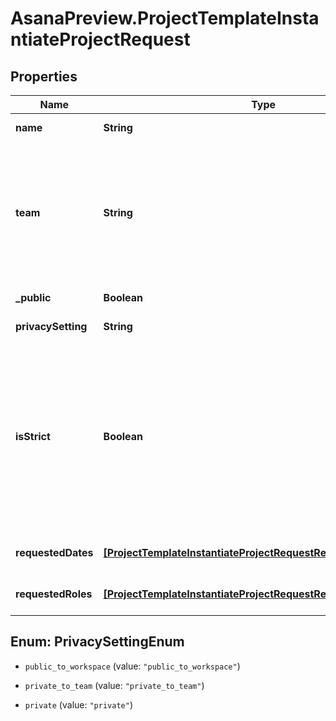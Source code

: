 # AsanaPreview.ProjectTemplateInstantiateProjectRequest

## Properties

Name | Type | Description | Notes
------------ | ------------- | ------------- | -------------
**name** | **String** | The name of the new project. | 
**team** | **String** | *Optional*. Sets the team of the new project. If the project template exists in an _organization_, you may specify a value for &#x60;team&#x60;. If no value is provided then it defaults to the same team as the project template. | [optional] 
**_public** | **Boolean** | Sets the project to public to its team. | [optional] 
**privacySetting** | **String** | The privacy setting of the project | [optional] 
**isStrict** | **Boolean** | *Optional*. If set to &#x60;true&#x60;, the endpoint returns an \&quot;Unprocessable Entity\&quot; error if you fail to provide a calendar date value for any date variable. If set to &#x60;false&#x60;, a default date is used for each unfulfilled date variable (e.g., the current date is used as the Start Date of a project). | [optional] 
**requestedDates** | [**[ProjectTemplateInstantiateProjectRequestRequestedDatesInner]**](ProjectTemplateInstantiateProjectRequestRequestedDatesInner.md) | Array of mappings of date variables to calendar dates. | [optional] 
**requestedRoles** | [**[ProjectTemplateInstantiateProjectRequestRequestedRolesInner]**](ProjectTemplateInstantiateProjectRequestRequestedRolesInner.md) | Array of mappings of template roles to user ids | [optional] 



## Enum: PrivacySettingEnum


* `public_to_workspace` (value: `"public_to_workspace"`)

* `private_to_team` (value: `"private_to_team"`)

* `private` (value: `"private"`)




